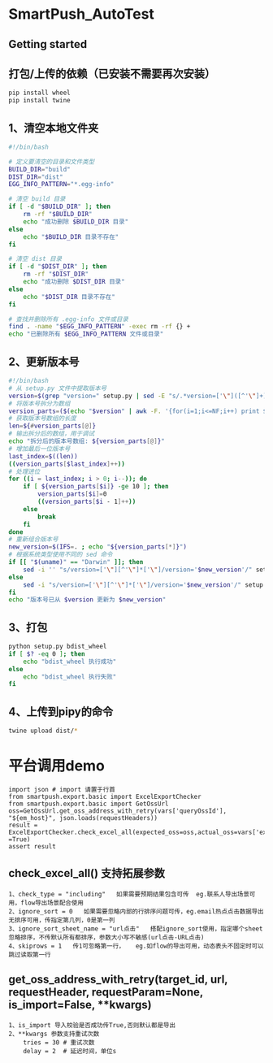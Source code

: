 # SmartPush_AutoTest



## Getting started

## 打包/上传的依赖（已安装不需要再次安装）
```sh
pip install wheel
pip install twine
```

## 1、清空本地文件夹

```sh
#!/bin/bash

# 定义要清空的目录和文件类型
BUILD_DIR="build"
DIST_DIR="dist"
EGG_INFO_PATTERN="*.egg-info"

# 清空 build 目录
if [ -d "$BUILD_DIR" ]; then
    rm -rf "$BUILD_DIR"
    echo "成功删除 $BUILD_DIR 目录"
else
    echo "$BUILD_DIR 目录不存在"
fi

# 清空 dist 目录
if [ -d "$DIST_DIR" ]; then
    rm -rf "$DIST_DIR"
    echo "成功删除 $DIST_DIR 目录"
else
    echo "$DIST_DIR 目录不存在"
fi

# 查找并删除所有 .egg-info 文件或目录
find . -name "$EGG_INFO_PATTERN" -exec rm -rf {} +
echo "已删除所有 $EGG_INFO_PATTERN 文件或目录"

```

## 2、更新版本号
```sh
#!/bin/bash
# 从 setup.py 文件中提取版本号
version=$(grep "version=" setup.py | sed -E "s/.*version=['\"]([^'\"]+)['\"].*/\1/")
# 将版本号拆分为数组
version_parts=($(echo "$version" | awk -F. '{for(i=1;i<=NF;i++) print $i}'))
# 获取版本号数组的长度
len=${#version_parts[@]}
# 输出拆分后的数组，用于调试
echo "拆分后的版本号数组: ${version_parts[@]}"
# 增加最后一位版本号
last_index=$((len))
((version_parts[$last_index]++))
# 处理进位
for ((i = last_index; i > 0; i--)); do
    if [ ${version_parts[$i]} -ge 10 ]; then
        version_parts[$i]=0
        ((version_parts[$i - 1]++))
    else
        break
    fi
done
# 重新组合版本号
new_version=$(IFS=. ; echo "${version_parts[*]}")
# 根据系统类型使用不同的 sed 命令
if [[ "$(uname)" == "Darwin" ]]; then
    sed -i '' "s/version=['\"][^'\"]*['\"]/version='$new_version'/" setup.py
else
    sed -i "s/version=['\"][^'\"]*['\"]/version='$new_version'/" setup.py
fi
echo "版本号已从 $version 更新为 $new_version"
```


## 3、打包
```sh
python setup.py bdist_wheel
if [ $? -eq 0 ]; then
    echo "bdist_wheel 执行成功"
else
    echo "bdist_wheel 执行失败"
fi
```


## 4、上传到pipy的命令
```sh
twine upload dist/*
```

# 平台调用demo
```
import json # import 请置于行首
from smartpush.export.basic import ExcelExportChecker
from smartpush.export.basic import GetOssUrl
oss=GetOssUrl.get_oss_address_with_retry(vars['queryOssId'], "${em_host}", json.loads(requestHeaders))
result = ExcelExportChecker.check_excel_all(expected_oss=oss,actual_oss=vars['exportedOss'],ignore_sort =True)
assert result
```
## check_excel_all() 支持拓展参数
    1、check_type = "including"   如果需要预期结果包含可传  eg.联系人导出场景可用，flow导出场景配合使用
    2、ignore_sort = 0   如果需要忽略内部的行排序问题可传，eg.email热点点击数据导出无排序可用，传指定第几列，0是第一列
    3、ignore_sort_sheet_name = "url点击"   搭配ignore_sort使用，指定哪个sheet忽略排序，不传默认所有都排序，参数大小写不敏感(url点击-URL点击)
    4、skiprows = 1   传1可忽略第一行，   eg.如flow的导出可用，动态表头不固定时可以跳过读取第一行

## get_oss_address_with_retry(target_id, url, requestHeader, requestParam=None, is_import=False, **kwargs)
    1、is_import 导入校验是否成功传True,否则默认都是导出
    2、**kwargs 参数支持重试次数     
        tries = 30 # 重试次数
        delay = 2  # 延迟时间，单位s